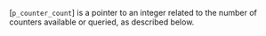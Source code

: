 [`p_counter_count`] is a pointer to an integer related to the number of
counters available or queried, as described below.